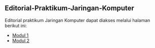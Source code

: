 ## Editorial-Praktikum-Jaringan-Komputer

Editorial praktikum Jaringan Komputer dapat diakses melalui halaman berikut ini:
- [Modul 1](https://github.com/arsitektur-jaringan-komputer/Editorial-Praktikum-Jaringan-Komputer/blob/master/Modul-1/README.md)
- [Modul 2](https://github.com/arsitektur-jaringan-komputer/Editorial-Praktikum-Jaringan-Komputer/blob/master/Modul-2/README.md)